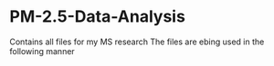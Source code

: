 # PM-2.5-Data-Analysis
Contains all files for my MS research
The files are ebing used in the following manner
